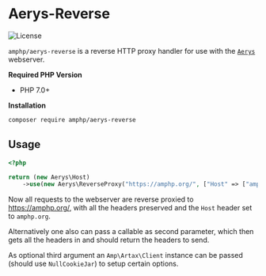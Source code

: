 # Aerys-Reverse

![License](https://img.shields.io/badge/license-MIT-blue.svg?style=flat-square)

`amphp/aerys-reverse` is a reverse HTTP proxy handler for use with the [`Aerys`](https://github.com/amphp/aerys)
webserver.

**Required PHP Version**

- PHP 7.0+

**Installation**

```bash
composer require amphp/aerys-reverse
```

## Usage

```PHP
<?php

return (new Aerys\Host)
    ->use(new Aerys\ReverseProxy("https://amphp.org/", ["Host" => ["amphp.org"]]);
```

Now all requests to the webserver are reverse proxied to https://amphp.org/, with all the headers preserved and the `Host` header set to `amphp.org`.

Alternatively one also can pass a callable as second parameter, which then gets all the headers in and should return the headers to send.

As optional third argument an `Amp\Artax\Client` instance can be passed (should use `NullCookieJar`) to setup certain options.
